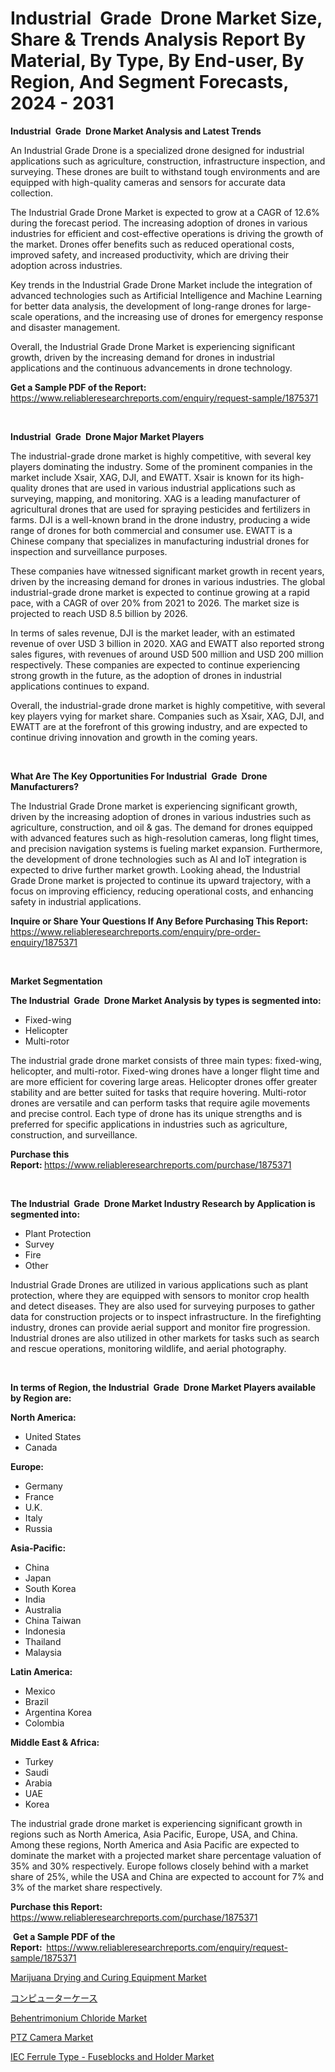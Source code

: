 <p><h1>Industrial Grade Drone Market Size, Share & Trends Analysis Report By Material, By Type, By End-user, By Region, And Segment Forecasts, 2024 - 2031</h1></p><p><strong>Industrial Grade Drone Market Analysis and Latest Trends</strong></p>
<p><p>An Industrial Grade Drone is a specialized drone designed for industrial applications such as agriculture, construction, infrastructure inspection, and surveying. These drones are built to withstand tough environments and are equipped with high-quality cameras and sensors for accurate data collection.</p><p>The Industrial Grade Drone Market is expected to grow at a CAGR of 12.6% during the forecast period. The increasing adoption of drones in various industries for efficient and cost-effective operations is driving the growth of the market. Drones offer benefits such as reduced operational costs, improved safety, and increased productivity, which are driving their adoption across industries.</p><p>Key trends in the Industrial Grade Drone Market include the integration of advanced technologies such as Artificial Intelligence and Machine Learning for better data analysis, the development of long-range drones for large-scale operations, and the increasing use of drones for emergency response and disaster management.</p><p>Overall, the Industrial Grade Drone Market is experiencing significant growth, driven by the increasing demand for drones in industrial applications and the continuous advancements in drone technology.</p></p>
<p><strong>Get a Sample PDF of the Report:&nbsp;</strong> <a href="https://www.reliableresearchreports.com/enquiry/request-sample/1875371">https://www.reliableresearchreports.com/enquiry/request-sample/1875371</a></p>
<p>&nbsp;</p>
<p><strong>Industrial Grade Drone Major Market Players</strong></p>
<p><p>The industrial-grade drone market is highly competitive, with several key players dominating the industry. Some of the prominent companies in the market include Xsair, XAG, DJI, and EWATT. Xsair is known for its high-quality drones that are used in various industrial applications such as surveying, mapping, and monitoring. XAG is a leading manufacturer of agricultural drones that are used for spraying pesticides and fertilizers in farms. DJI is a well-known brand in the drone industry, producing a wide range of drones for both commercial and consumer use. EWATT is a Chinese company that specializes in manufacturing industrial drones for inspection and surveillance purposes.</p><p>These companies have witnessed significant market growth in recent years, driven by the increasing demand for drones in various industries. The global industrial-grade drone market is expected to continue growing at a rapid pace, with a CAGR of over 20% from 2021 to 2026. The market size is projected to reach USD 8.5 billion by 2026.</p><p>In terms of sales revenue, DJI is the market leader, with an estimated revenue of over USD 3 billion in 2020. XAG and EWATT also reported strong sales figures, with revenues of around USD 500 million and USD 200 million respectively. These companies are expected to continue experiencing strong growth in the future, as the adoption of drones in industrial applications continues to expand.</p><p>Overall, the industrial-grade drone market is highly competitive, with several key players vying for market share. Companies such as Xsair, XAG, DJI, and EWATT are at the forefront of this growing industry, and are expected to continue driving innovation and growth in the coming years.</p></p>
<p>&nbsp;</p>
<p><strong>What Are The Key Opportunities For Industrial Grade Drone Manufacturers?</strong></p>
<p><p>The Industrial Grade Drone market is experiencing significant growth, driven by the increasing adoption of drones in various industries such as agriculture, construction, and oil & gas. The demand for drones equipped with advanced features such as high-resolution cameras, long flight times, and precision navigation systems is fueling market expansion. Furthermore, the development of drone technologies such as AI and IoT integration is expected to drive further market growth. Looking ahead, the Industrial Grade Drone market is projected to continue its upward trajectory, with a focus on improving efficiency, reducing operational costs, and enhancing safety in industrial applications.</p></p>
<p><strong>Inquire or Share Your Questions If Any Before Purchasing This Report:</strong> <a href="https://www.reliableresearchreports.com/enquiry/pre-order-enquiry/1875371">https://www.reliableresearchreports.com/enquiry/pre-order-enquiry/1875371</a></p>
<p>&nbsp;</p>
<p><strong>Market Segmentation</strong></p>
<p><strong>The Industrial Grade Drone Market Analysis by types is segmented into:</strong></p>
<p><ul><li>Fixed-wing</li><li>Helicopter</li><li>Multi-rotor</li></ul></p>
<p><p>The industrial grade drone market consists of three main types: fixed-wing, helicopter, and multi-rotor. Fixed-wing drones have a longer flight time and are more efficient for covering large areas. Helicopter drones offer greater stability and are better suited for tasks that require hovering. Multi-rotor drones are versatile and can perform tasks that require agile movements and precise control. Each type of drone has its unique strengths and is preferred for specific applications in industries such as agriculture, construction, and surveillance.</p></p>
<p><strong>Purchase this Report:&nbsp;</strong><a href="https://www.reliableresearchreports.com/purchase/1875371">https://www.reliableresearchreports.com/purchase/1875371</a></p>
<p>&nbsp;</p>
<p><strong>The Industrial Grade Drone Market Industry Research by Application is segmented into:</strong></p>
<p><ul><li>Plant Protection</li><li>Survey</li><li>Fire</li><li>Other</li></ul></p>
<p><p>Industrial Grade Drones are utilized in various applications such as plant protection, where they are equipped with sensors to monitor crop health and detect diseases. They are also used for surveying purposes to gather data for construction projects or to inspect infrastructure. In the firefighting industry, drones can provide aerial support and monitor fire progression. Industrial drones are also utilized in other markets for tasks such as search and rescue operations, monitoring wildlife, and aerial photography.</p></p>
<p>&nbsp;</p>
<p><strong>In terms of Region, the Industrial Grade Drone Market Players available by Region are:</strong></p>
<p>
    <p> <strong> North America: </strong>
        <ul>
            <li>United States</li>
            <li>Canada</li>
        </ul>
        </p> 
    <p> <strong> Europe: </strong>
        <ul>
            <li>Germany</li>
            <li>France</li>
            <li>U.K.</li>
            <li>Italy</li>
            <li>Russia</li>
        </ul>
        </p> 
    <p> <strong> Asia-Pacific: </strong>
        <ul>
            <li>China</li>
            <li>Japan</li>
            <li>South Korea</li>
            <li>India</li>
            <li>Australia</li>
            <li>China Taiwan</li>
            <li>Indonesia</li>
            <li>Thailand</li>
            <li>Malaysia</li>
        </ul>
        </p> 
    <p> <strong> Latin America: </strong>
        <ul>
            <li>Mexico</li>
            <li>Brazil</li>
            <li>Argentina Korea</li>
            <li>Colombia</li>
        </ul>
        </p> 
    <p> <strong> Middle East & Africa: </strong>
        <ul>
            <li>Turkey</li>
            <li>Saudi</li>
            <li>Arabia</li>
            <li>UAE</li>
            <li>Korea</li>
        </ul>
    </p>
    </p>
<p><p>The industrial grade drone market is experiencing significant growth in regions such as North America, Asia Pacific, Europe, USA, and China. Among these regions, North America and Asia Pacific are expected to dominate the market with a projected market share percentage valuation of 35% and 30% respectively. Europe follows closely behind with a market share of 25%, while the USA and China are expected to account for 7% and 3% of the market share respectively.</p></p>
<p><strong>Purchase this Report: </strong><a href="https://www.reliableresearchreports.com/purchase/1875371">https://www.reliableresearchreports.com/purchase/1875371</a></p>
<p>&nbsp;<strong>Get a Sample PDF of the Report:&nbsp;&nbsp;</strong><a href="https://www.reliableresearchreports.com/enquiry/request-sample/1875371">https://www.reliableresearchreports.com/enquiry/request-sample/1875371</a></p>
<p><strong></strong></p>
<p><p><a href="https://natural-crush-b99.notion.site/Marijuana-Drying-and-Curing-Equipment-Market-Growth-Market-Trends-COVID-19-Impact-and-Forecasts-f-56c2fdb4bfc249abadf76073aade270a">Marijuana Drying and Curing Equipment Market</a></p><p><a href="https://medium.com/@briaabshire64/%E3%82%B3%E3%83%B3%E3%83%94%E3%83%A5%E3%83%BC%E3%82%BF%E3%83%BC%E3%82%B1%E3%83%BC%E3%82%B9%E5%B8%82%E5%A0%B4%E3%81%AE%E5%88%86%E6%9E%90-%E3%82%B0%E3%83%AD%E3%83%BC%E3%83%90%E3%83%AB%E7%94%A3%E6%A5%AD%E3%81%AE%E5%B1%95%E6%9C%9B%E3%81%A8%E4%BA%88%E6%B8%AC-2024%E5%B9%B4%E3%81%8B%E3%82%892031%E5%B9%B4-9989ebfa6db2">コンピューターケース</a></p><p><a href="https://view.publitas.com/reportprime-1/behentrimonium-chloride-market-size-market-share-and-global-market-analysis-report-2024-2031/">Behentrimonium Chloride Market</a></p><p><a href="https://view.publitas.com/reportprime-1/ptz-camera-market-analysis-examines-its-scope-on-growth-opportunities-and-forecasted-trends-spanning-from-2024-to-2031/">PTZ Camera Market</a></p><p><a href="https://simplistic-meeting-7ee.notion.site/IEC-Ferrule-Type-Fuseblocks-and-Holder-Market-Size-Evaluating-its-Market-Trends-Growth-and-Proj-4e7ac1bfacb84fc59e1e50aa26858cad">IEC Ferrule Type - Fuseblocks and Holder Market</a></p></p>
